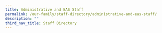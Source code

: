 ```yaml
---
title: Administrative and EAS Staff
permalink: /our-family/staff-directory/administrative-and-eas-staff/
description: ""
third_nav_title: Staff Directory
---
```

